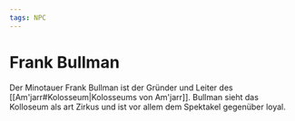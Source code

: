```yaml
---
tags: NPC
---
```


# Frank Bullman
Der Minotauer Frank Bullman ist der Gründer und Leiter des [[Am'jarr#Kolosseum|Kolosseums von Am'jarr]]. Bullman sieht das Kolloseum als art Zirkus und ist vor allem dem Spektakel gegenüber loyal.